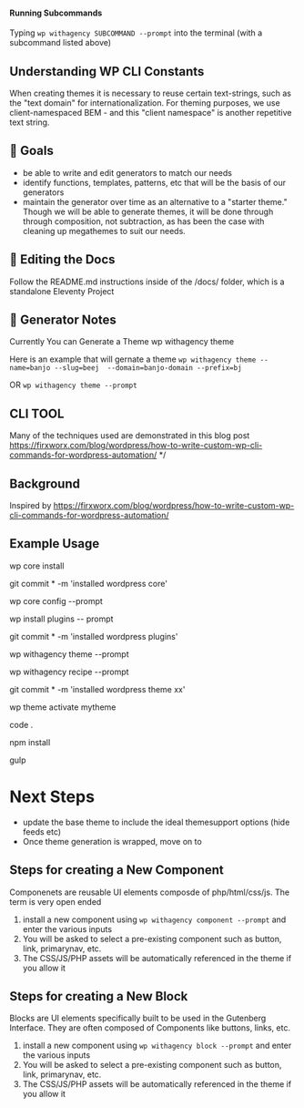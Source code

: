 
#### Running Subcommands
Typing `wp withagency SUBCOMMAND --prompt` into the terminal (with a subcommand listed above)


## Understanding WP CLI Constants
When creating themes it is necessary to reuse certain text-strings, such as the "text domain" for internationalization. For theming purposes, we use client-namespaced BEM  - and this "client namespace" is another repetitive text string. 



## 🦄 Goals
- be able to write and edit generators to match our needs
- identify functions, templates, patterns, etc that will be the basis of our generators
- maintain the generator over time as an alternative to a "starter theme." Though we will be able to generate themes, it will be done through through composition, not subtraction, as has been the case with cleaning up megathemes to suit our needs.

## 📝 Editing the Docs
Follow the README.md instructions inside of the /docs/ folder, which is a standalone Eleventy Project

## 📝 Generator Notes
Currently You can Generate a Theme
wp withagency theme

Here is an example that will gernate a theme
```wp withagency theme --name=banjo --slug=beej  --domain=banjo-domain --prefix=bj```

OR
```wp withagency theme --prompt```


## CLI TOOL
Many of the techniques used are demonstrated in this blog post https://firxworx.com/blog/wordpress/how-to-write-custom-wp-cli-commands-for-wordpress-automation/ */



## Background
Inspired by https://firxworx.com/blog/wordpress/how-to-write-custom-wp-cli-commands-for-wordpress-automation/ 



## Example Usage

wp core install

git commit * -m 'installed wordpress core'

wp core config --prompt

wp install plugins -- prompt

git commit * -m 'installed wordpress plugins'

wp withagency theme --prompt

wp withagency recipe --prompt

git commit * -m 'installed wordpress theme xx'

wp theme activate mytheme

code .

npm install

gulp




# Next Steps

- update the base theme to include the ideal themesupport options (hide feeds etc)
- Once theme generation is wrapped, move on to 



## Steps for creating a New Component
Componenets are reusable UI elements composde of php/html/css/js. The term is very open ended

1) install a new component using `wp withagency component --prompt` and enter the various inputs
2) You will be asked to select a pre-existing component such as button, link, primarynav, etc.
3) The CSS/JS/PHP assets will be automatically referenced in the theme if you allow it

## Steps for creating a New Block
Blocks are UI elements specifically built to be used in the Gutenberg Interface. They are often composed of Components like buttons, links, etc.

1) install a new component using `wp withagency block --prompt` and enter the various inputs
2) You will be asked to select a pre-existing component such as button, link, primarynav, etc.
3) The CSS/JS/PHP assets will be automatically referenced in the theme if you allow it



